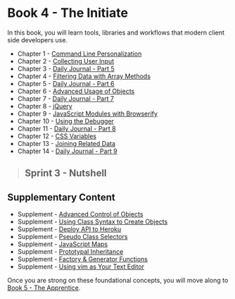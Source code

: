 # Book 4 - The Initiate

In this book, you will learn tools, libraries and workflows that modern client side developers use.

* Chapter 1 - [Command Line Personalization](./chapters/CLI_PERSONALIZATION.md)
* Chapter 2 - [Collecting User Input](./chapters/USER_INPUT.md)
* Chapter 3 - [Daily Journal - Part 5](./chapters/DAILY_JOURNAL_SAVING_ENTRIES.md)
* Chapter 4 - [Filtering Data with Array Methods](./chapters/JS_ARRAY_METHODS.md)
* Chapter 5 - [Daily Journal - Part 6](./chapters/DAILY_JOURNAL_FILTERING_MOOD.md)
* Chapter 6 - [Advanced Usage of Objects](./chapters/JS_OBJECT_METHODS_SPREAD.md)
* Chapter 7 - [Daily Journal - Part 7](./chapters/DAILY_JOURNAL_JQUERY.md)
* Chapter 8 - [jQuery](./chapters/JQUERY.md)
* Chapter 9 - [JavaScript Modules with Browserify](./chapters/JS_MODULES.md)
* Chapter 10 - [Using the Debugger](../book-3-the-neophyte/chapters/MISC_DEBUGGING.md)
* Chapter 11 - [Daily Journal - Part 8](./chapters/DAILY_JOURNAL_BROWSERIFY.md)
* Chapter 12 - [CSS Variables](./chapters/CSS_VARIABLES.md)
* Chapter 13 - [Joining Related Data](./chapters/JS_JOINING_DATA.md)
* Chapter 14 - [Daily Journal - Part 9](./chapters/DAILY_JOURNAL_MOOD_TABLE.md)

> ## Sprint 3 - Nutshell

## Supplementary Content

* Supplement - [Advanced Control of Objects](./chapters/JS_OBJECT_CREATE.md)
* Supplement - [Using Class Syntax to Create Objects](./chapters/JS_OBJECTS_WITH_CLASS.md)
* Supplement - [Deploy API to Heroku](./chapters/JSON_SERVER_HEROKU.md)
* Supplement - [Pseudo Class Selectors](./chapters/CSS_PSEUDOCLASSES.md)
* Supplement - [JavaScript Maps](./chapters/JS_MAPS.md)
* Supplement - [Prototypal Inheritance](./chapters/PROTOTYPAL.md)
* Supplement - [Factory & Generator Functions](./chapters/JS_FACTORY_FUNCTION.md)
* Supplement - [Using vim as Your Text Editor](./chapters/VIM.md)

Once you are strong on these foundational concepts, you will move along to [Book 5 - The Apprentice](../book-5-the-apprentice/README.md).

